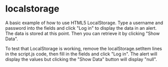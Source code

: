 localstorage
============

A basic example of how to use HTML5 LocalStorage. Type a username and password into the fields and click "Log in" to display the data in an alert. The data is stored at this point. Then you can retrieve it by clicking "Show Data".

To test that LocalStorage is working, remove the localStorage.setItem lines in the script.js code, then fill in the fields and click "Log in". The alert will display the values but clicking the "Show Data" button will display "null".
